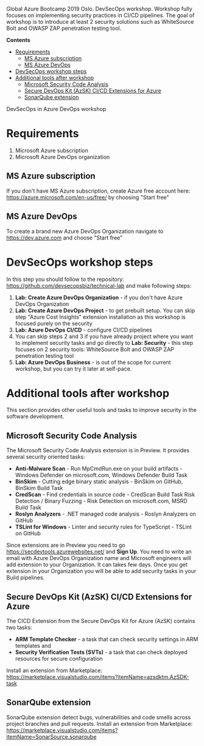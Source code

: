 Global Azure Bootcamp 2019 Oslo. DevSecOps workshop.
Workshop fully focuses on implementing security practices in CI/CD pipelines. The goal of workshop is to introduce at least 2 security solutions such as WhiteSource Bolt and OWASP ZAP penetration testing tool.

**Contents**
<!-- TOC -->

- [Requirements](#requirements)
  - [MS Azure subscription](#ms-azure-subscription)
  - [MS Azure DevOps](#ms-azure-devops)
- [DevSecOps workshop steps](#devsecops-workshop-steps)
- [Additional tools after workshop](#additional-tools-after-workshop)
  - [Microsoft Security Code Analysis](#microsoft-security-code-analysis)
  - [Secure DevOps Kit (AzSK) CI/CD Extensions for Azure](#secure-devops-kit-azsk-cicd-extensions-for-azure)
  - [SonarQube extension](#sonarqube-extension)

<!-- /TOC -->
DevSecOps in Azure DevOps workshop

# Requirements
1. Microsoft Azure subscription 
2. Microsoft Azure DevOps organization
## MS Azure subscription 
If you don't have MS Azure subscription, create Azure free account here: <https://azure.microsoft.com/en-us/free/> by choosing "Start free"
## MS Azure DevOps
To create a brand new Azure DevOps Organization navigate to <https://dev.azure.com> and choose "Start free"
# DevSecOps workshop steps

In this step you should follow to the repository: <https://github.com/devsecopsbiz/technical-lab> and make following steps:
1. **Lab: Create Azure DevOps Organization** - if you don't have Azure DevOps Organization
2. **Lab: Create Azure DevOps Project** - to get prebuilt setup. You can skip step "Azure Cost Insights" extension installation as this workshop is focused purely on the security
3. **Lab: Azure DevOps CI/CD** - configure CI/CD pipelines
4. You can skip steps 2 and 3 if you have already project where you want to implement security tasks and go directly to **Lab: Security** - this step focuses on 2 security tools: WhiteSource Bolt and OWASP ZAP penetration testing tool
5. **Lab: Azure DevOps Business** - is out of the scope for current workshop, but you can try it later at self-pace.

# Additional tools after workshop

This section provides other useful tools and tasks to improve security in the software development. 

## Microsoft Security Code Analysis

The Microsoft Security Code Analysis extension is in Preview. It provides several security oriented tasks:
* **Anti-Malware Scan** - Run MpCmdRun.exe on your build artifacts - Windows Defender on microsoft.com, Windows Defender Build Task
* **BinSkim** - Cutting edge binary static analysis - BinSkim on GitHub, BinSkim Build Task
* **CredScan** - Find credentials in source code - CredScan Build Task
Risk Detection / Binary Fuzzing - Risk Detection on microsoft.com, MSRD Build Task
* **Roslyn Analyzers** - .NET managed code analysis - Roslyn Analyzers on GitHub
* **TSLint for Windows** - Linter and security rules for TypeScript - TSLint on GitHub

Since extensions are in Preview you need to go <https://secdevtools.azurewebsites.net/> and **Sign Up**. You need to write an email with Azure DevOps Organization name and Microsoft engineers will add extension to your Organization. It can takes few days. Once you get extension in your Organization you will be able to add security tasks in your Build pipelines.

## Secure DevOps Kit (AzSK) CI/CD Extensions for Azure

The CICD Extension from the Secure DevOps Kit for Azure (AzSK) contains two tasks:

* **ARM Template Checker** - a task that can check security settings in ARM templates and
* **Security Verification Tests (SVTs)** - a task that can check deployed resources for secure configuration

Install an extension from Marketplace: https://marketplace.visualstudio.com/items?itemName=azsdktm.AzSDK-task

## SonarQube extension

SonarQube extension detect bugs, vulnerabilities and code smells across project branches and pull requests.
Install an extension from Marketplace: https://marketplace.visualstudio.com/items?itemName=SonarSource.sonarqube

